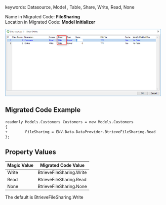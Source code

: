 ﻿keywords: Datasource, Model , Table, Share, Write, Read, None


Name in Migrated Code: **FileSharing**  
Location in Migrated Code: **Model Initializer** 

![](2017-11-28_16h05_24.png)

## Migrated Code Example 

```csdiff
readonly Models.Customers Customers = new Models.Customers
{ 
+        FileSharing = ENV.Data.DataProvider.BtrieveFileSharing.Read 
};
```

## Property Values

| Magic Value| Migrated Code Value     |
|------------|-------------------------|
| Write      | BtrieveFileSharing.Write|
| Read       | BtrieveFileSharing.Read |
| None       | BtrieveFileSharing.None |

The default is BtrieveFileSharing.Write



